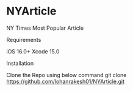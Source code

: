 # NYArticle
NY Times Most Popular Article

Requirements

iOS 16.0+
Xcode 15.0

Installation

Clone the Repo using below command 
git clone https://github.com/lohanrakesh01/NYArticle.git



